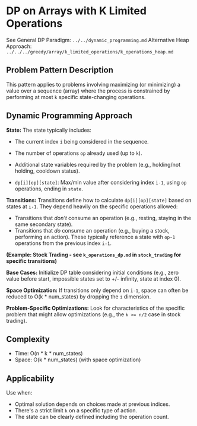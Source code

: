 # DP on Arrays with K Limited Operations

See General DP Paradigm: `../../dynamic_programming.md`
Alternative Heap Approach: `../../../greedy/array/k_limited_operations/k_operations_heap.md`

## Problem Pattern Description

This pattern applies to problems involving maximizing (or minimizing) a value over a sequence (array) where the process is constrained by performing at most `k` specific state-changing operations.

## Dynamic Programming Approach

**State:**
The state typically includes:
*   The current index `i` being considered in the sequence.
*   The number of operations `op` already used (up to `k`).
*   Additional state variables required by the problem (e.g., holding/not holding, cooldown status).

*   `dp[i][op][state]`: Max/min value after considering index `i-1`, using `op` operations, ending in `state`.

**Transitions:**
Transitions define how to calculate `dp[i][op][state]` based on states at `i-1`. They depend heavily on the specific operations allowed:
*   Transitions that *don't* consume an operation (e.g., resting, staying in the same secondary state).
*   Transitions that *do* consume an operation (e.g., buying a stock, performing an action). These typically reference a state with `op-1` operations from the previous index `i-1`.

**(Example: Stock Trading - see `k_operations_dp.md` in `stock_trading` for specific transitions)**

**Base Cases:**
Initialize DP table considering initial conditions (e.g., zero value before start, impossible states set to +/- infinity, state at index 0).

**Space Optimization:**
If transitions only depend on `i-1`, space can often be reduced to O(k * num_states) by dropping the `i` dimension.

**Problem-Specific Optimizations:**
Look for characteristics of the specific problem that might allow optimizations (e.g., the `k >= n/2` case in stock trading).

## Complexity
*   Time: O(n * k * num_states)
*   Space: O(k * num_states) (with space optimization)

## Applicability
Use when:
*   Optimal solution depends on choices made at previous indices.
*   There's a strict limit `k` on a specific type of action.
*   The state can be clearly defined including the operation count. 